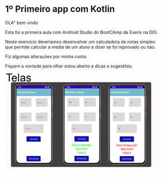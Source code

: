 # 1º Primeiro app com Kotlin 

OLA"  bem vindo 

Esta foi a primeira aula com Android Studio do BootCAmp da  Everis na DIO.

Neste exercício deveríamos desenvolver um  calculadora de notas simples que permite calcular a media de um aluno e dizer se foi reprovado ou não.

Fiz algumas alterações por minha conta. 

Fiquem a vontade para olhar estou aberto  a dicas e sugestões.

<img src="https://github.com/pgustavo73/calculadora-de-notas/blob/master/image/telas.jpg" />
